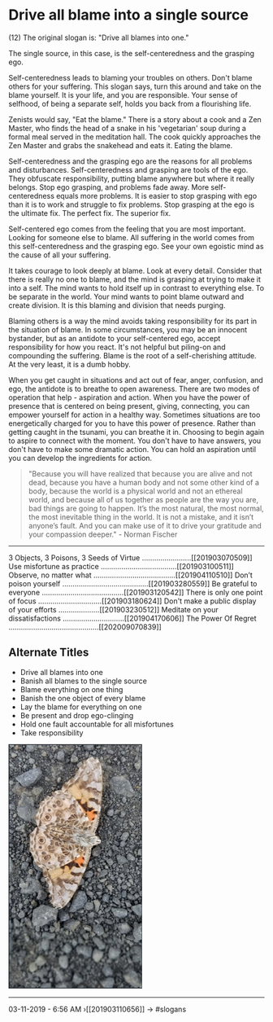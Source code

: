 # Drive all blame into a single source 
(12)
The original slogan is: "Drive all blames into one."

The single source, in this case, is the self-centeredness and the grasping ego.

Self-centeredness leads to blaming your troubles on others. Don't blame others for your suffering. This slogan says, turn this around and take on the blame yourself. It is your life, and you are responsible. Your sense of selfhood, of being a separate self, holds you back from a flourishing life. 

Zenists would say, "Eat the blame." There is a story about a cook and a Zen Master, who finds the head of a snake in his 'vegetarian' soup during a formal meal served in the meditation hall. The cook quickly approaches the Zen Master and grabs the snakehead and eats it. Eating the blame.

Self-centeredness and the grasping ego are the reasons for all problems and disturbances. Self-centeredness and grasping are tools of the ego. They obfuscate responsibility, putting blame anywhere but where it really belongs. Stop ego grasping, and problems fade away. More self-centeredness equals more problems. It is easier to stop grasping with ego than it is to work and struggle to fix problems. Stop grasping at the ego is the ultimate fix. The perfect fix. The superior fix. 

Self-centered ego comes from the feeling that you are most important. Looking for someone else to blame. All suffering in the world comes from this self-centeredness and the grasping ego. See your own egoistic mind as the cause of all your suffering.

It takes courage to look deeply at blame. Look at every detail. Consider that there is really no one to blame, and the mind is grasping at trying to make it into a self. The mind wants to hold itself up in contrast to everything else. To be separate in the world. Your mind wants to point blame outward and create division. It is this blaming and division that needs purging. 

Blaming others is a way the mind avoids taking responsibility for its part in the situation of blame. In some circumstances, you may be an innocent bystander, but as an antidote to your self-centered ego, accept responsibility for how you react. It's not helpful but piling-on and compounding the suffering. Blame is the root of a self-cherishing attitude. At the very least, it is a dumb hobby. 

When you get caught in situations and act out of fear, anger, confusion, and ego, the antidote is to breathe to open awareness. There are two modes of operation that help - aspiration and action. When you have the power of presence that is centered on being present, giving, connecting, you can empower yourself for action in a healthy way. Sometimes situations are too energetically charged for you to have this power of presence. Rather than getting caught in the tsunami, you can breathe it in. Choosing to begin again to aspire to connect with the moment. You don't have to have answers, you don't have to make some dramatic action. You can hold an aspiration until you can develop the ingredients for action. 

> "Because you will have realized that because you are alive and not dead, because you have a human body and not some other kind of a body, because the world is a physical world and not an ethereal world, and because all of us together as people are the way you are, bad things are going to happen. It’s the most natural, the most normal, the most inevitable thing in the world. It is not a mistake, and it isn’t anyone’s fault. And you can make use of it to drive your gratitude and your compassion deeper." - Norman Fischer

----------------------------------------------------------------

3 Objects, 3 Poisons, 3 Seeds of Virtue ........................[[201903070509]]
Use misfortune as practice .....................................[[201903100511]]
Observe, no matter what ........................................[[201904110510]]
Don’t poison yourself ..........................................[[201903280559]]
Be grateful to everyone ........................................[[201903120542]]
There is only one point of focus ...............................[[201903180624]]
Don't make a public display of your efforts ....................[[201903230512]]
Meditate on your dissatisfactions ..............................[[201904170606]]
The Power Of Regret ............................................[[202009070839]]

## Alternate Titles

- Drive all blames into one
- Banish all blames to the single source
- Blame everything on one thing
- Banish the one object of every blame
- Lay the blame for everything on one
- Be present and drop ego-clinging
- Hold one fault accountable for all misfortunes
- Take responsibility

![](media/20170618_142523.jpg)

----------------------------------------------------------------
03-11-2019 - 6:56 AM
›[[201903110656]]
→ #slogans


	


<div style="page-break-after: always;"></div>
